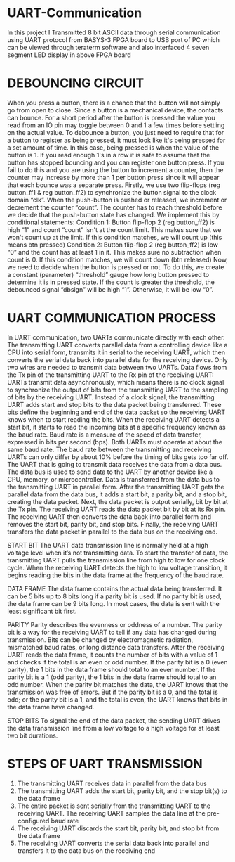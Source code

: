 # UART-Communication
In this project I Transmitted 8 bit ASCII data through serial communication using UART protocol from BASYS-3 FPGA board to USB port of PC which can be viewed through teraterm software and also interfaced 4 seven segment LED display in above FPGA board

# DEBOUNCING CIRCUIT
When you press a button, there is a chance that the button will not simply go from open to close. Since a button is a mechanical device, the contacts can bounce. For a short period after the button is pressed the value you read from an IO pin may toggle between 0 and 1 a few times before settling on the actual value.
To debounce a button, you just need to require that for a button to register as being pressed, it must look like it's being pressed for a set amount of time. In this case, being pressed is when the value of the button is 1. If you read enough 1's in a row it is safe to assume that the button has stopped bouncing and you can register one button press. If you fail to do this and you are using the button to increment a counter, then the counter may increase by more than 1 per button press since it will appear that each bounce was a separate press.
Firstly, we use two flip-flops (reg button_ff1 & reg button_ff2) to synchronize the button signal to the clock domain “clk”. When the push-button is pushed or released, we increment or decrement the counter “count”. The counter has to reach threshold before we decide that the push-button state has changed. We implement this by conditional statements:
Condition 1: Button flip-flop 2 (reg button_ff2) is high “1” and count “count” isn't at the count limit.
This makes sure that we won't count up at the limit. If this condition matches, we will count up (this means btn pressed)
Condition 2: Button flip-flop 2 (reg button_ff2) is low “0” and the count has at least 1 in it.
This makes sure no subtraction when count is 0. If this condition matches, we will count down (btn released)
Now, we need to decide when the button is pressed or not. To do this, we create a constant (parameter) “threshold” gauge how long button pressed to determine it is in pressed state. If the count is greater the threshold, the debounced signal “dbsign” will be high “1”. Otherwise, it will be low “0”.

# UART COMMUNICATION PROCESS
In UART communication, two UARTs communicate directly with each other. The transmitting UART converts parallel data from a controlling device like a CPU into serial form, transmits it in serial to the receiving UART, which then converts the serial data back into parallel data for the receiving device. Only two wires are needed to transmit data between two UARTs. Data flows from the Tx pin of the transmitting UART to the Rx pin of the receiving UART:
UARTs transmit data asynchronously, which means there is no clock signal to synchronize the output of bits from the transmitting UART to the sampling of bits by the receiving UART. Instead of a clock signal, the transmitting UART adds start and stop bits to the data packet being transferred. These bits define the beginning and end of the data packet so the receiving UART knows when to start reading the bits.
When the receiving UART detects a start bit, it starts to read the incoming bits at a specific frequency known as the baud rate. Baud rate is a measure of the speed of data transfer, expressed in bits per second (bps). Both UARTs must operate at about the same baud rate. The baud rate between the transmitting and receiving UARTs can only differ by about 10% before the timing of bits gets too far off.
The UART that is going to transmit data receives the data from a data bus. The data bus is used to send data to the UART by another device like a CPU, memory, or microcontroller. Data is transferred from the data bus to the transmitting UART in parallel form. After the transmitting UART gets the parallel data from the data bus, it adds a start bit, a parity bit, and a stop bit, creating the data packet. Next, the data packet is output serially, bit by bit at the Tx pin. The receiving UART reads the data packet bit by bit at its Rx pin. The receiving UART then converts the data back into parallel form and removes the start bit, parity bit, and stop bits. Finally, the receiving UART transfers the data packet in parallel to the data bus on the receiving end.

START BIT
The UART data transmission line is normally held at a high voltage level when it’s not transmitting data. To start the transfer of data, the transmitting UART pulls the transmission line from high to low for one clock cycle. When the receiving UART detects the high to low voltage transition, it begins reading the bits in the data frame at the frequency of the baud rate.

DATA FRAME
The data frame contains the actual data being transferred. It can be 5 bits up to 8 bits long if a parity bit is used. If no parity bit is used, the data frame can be 9 bits long. In most cases, the data is sent with the least significant bit first.

PARITY
Parity describes the evenness or oddness of a number. The parity bit is a way for the receiving UART to tell if any data has changed during transmission. Bits can be changed by electromagnetic radiation, mismatched baud rates, or long distance data transfers. After the receiving UART reads the data frame, it counts the number of bits with a value of 1 and checks if the total is an even or odd number. If the parity bit is a 0 (even parity), the 1 bits in the data frame should total to an even number. If the parity bit is a 1 (odd parity), the 1 bits in the data frame should total to an odd number. When the parity bit matches the data, the UART knows that the transmission was free of errors. But if the parity bit is a 0, and the total is odd; or the parity bit is a 1, and the total is even, the UART knows that bits in the data frame have changed.

STOP BITS
To signal the end of the data packet, the sending UART drives the data transmission line from a low voltage to a high voltage for at least two bit durations.

# STEPS OF UART TRANSMISSION
1. The transmitting UART receives data in parallel from the data bus
2. The transmitting UART adds the start bit, parity bit, and the stop bit(s) to the data frame
3. The entire packet is sent serially from the transmitting UART to the receiving UART. The receiving UART samples the data line at the pre-configured baud rate
4.  The receiving UART discards the start bit, parity bit, and stop bit from the data frame
5.  The receiving UART converts the serial data back into parallel and transfers it to the data bus on the receiving end
